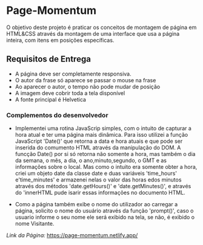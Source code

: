 # Page-Momentum
O objetivo deste projeto é praticar os conceitos de montagem de página em HTML&CSS através da montagem de uma interface que usa a página inteira, com itens em posições específicas.

## Requisitos de Entrega
* A página deve ser completamente responsiva.
* O autor da frase só aparece se passar o mouse na frase
* Ao aparecer o autor, o tempo não pode mudar de posição
* A imagem deve cobrir toda a tela disponível
* A fonte principal é Helvetica

### Complementos do desenvolvedor

* Implementei uma rotina JavaScrip simples, com o intuito de capturar a hora atual e ter uma página mais dinâmica. Para isso utilizei a função JavaScript 'Date()' que retorna a data e hora atuais e que pode ser inserida do comumento HTML através da manipulação do DOM. A funcção Date() por si só retorna não somente a hora, mas também o dia da semana, o mês, a dia, o ano,minuto,segundo, o GMT e as informações sobre o local. Mas como o intuito era somente obter a hora, criei um objeto date da classe date e duas variáveis 'time_hours' e'time_minutes' e armazenei nelas o valor das horas edos minutos através dos métodos 'date.getHours()' e 'date.getMinutes()', e através do 'innerHTML pude isarir essas informações no documento HTML.

* Como a página também exibe o nome do utilizador ao carregar a página, solicito o nome do usuário através da função 'prompt()', caso o usuario informe o seu nome ele será exibido na tela, se não, é exibido o nome Visitante.



*Link da Página:* https://page-momentum.netlify.app/
